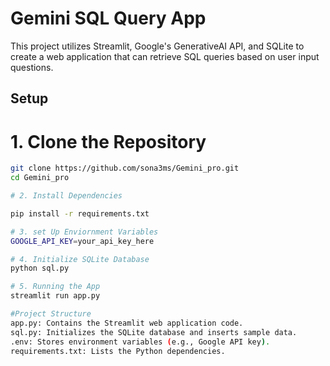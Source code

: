 # Gemini SQL Query App

This project utilizes Streamlit, Google's GenerativeAI API, and SQLite to create a web application that can retrieve SQL queries based on user input questions.

## Setup

# 1. Clone the Repository

```bash
git clone https://github.com/sona3ms/Gemini_pro.git
cd Gemini_pro

# 2. Install Dependencies

pip install -r requirements.txt

# 3. set Up Enviornment Variables
GOOGLE_API_KEY=your_api_key_here

# 4. Initialize SQLite Database
python sql.py

# 5. Running the App
streamlit run app.py

#Project Structure
app.py: Contains the Streamlit web application code.
sql.py: Initializes the SQLite database and inserts sample data.
.env: Stores environment variables (e.g., Google API key).
requirements.txt: Lists the Python dependencies.
